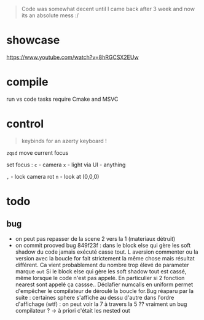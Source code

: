 > Code was somewhat decent until I came back after 3 week and now its an absolute mess :/

# showcase

https://www.youtube.com/watch?v=8hRGCSX2EUw

# compile

run vs code tasks
require Cmake and MSVC

# control

> keybinds for an azerty keyboard !

`zqsd` move current focus

set focus :
`c` - camera
`x` - light
via UI - anything

`,` - lock camera rot
`n` - look at (0,0,0)

# todo

## bug

- on peut pas repasser de la scene 2 vers la 1 (materiaux détruit)
- on commit prooved bug 849f23f : dans le block else qui gère les soft shadow du code jamais exécuté casse tout. L aversion commenter ou la version avec la boucle for fait strictement la même chose mais résultat différent. Ca vient probablement du nombre trop élevé de parameter marque `out`
Si le block else qui gère les soft shadow tout est cassé, même lorsque le code n'est pas appelé.
En particulier si 2 fonction nearest sont appelé ça cassse.. Déclafier numcalls en uniform permet d'empêcher le compilateur de déroulé la boucle for.Bug réaparu par la suite : certaines sphere s'affiche au dessu d'autre dans l'ordre d'affichage (wtf) : on peut voir la 7 à travers la 5 ?? vraiment un bug compilateur ? -> à priori c'était les nested out


